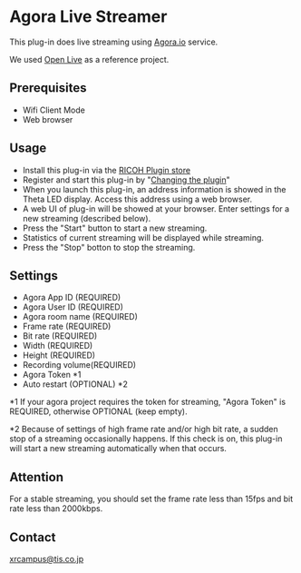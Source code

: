 # Agora Live Streamer

This plug-in does live streaming using [Agora.io](https://www.agora.io/en/) service.

We used [Open Live](https://github.com/AgoraIO/Basic-Video-Broadcasting/tree/master/OpenLive-Android) as a reference project.

## Prerequisites

- Wifi Client Mode
- Web browser
  
## Usage

- Install this plug-in via the [RICOH Plugin store](https://support.theta360.com/uk/manual/v/content/plugin/plugin_00.html) 
- Register and start this plug-in by "[Changing the plugin](https://support.theta360.com/en/manual/z1/content/plugin/plugin_02.html)"
- When you launch this plug-in, an address information is showed in the Theta LED display. Access this address using a web browser.  
- A web UI of plug-in will be showed at your browser. Enter settings for a new streaming (described below).
- Press the "Start" button to start a new streaming.
- Statistics of current streaming will be displayed while streaming.
- Press the "Stop" botton to stop the streaming. 

## Settings

- Agora App ID (REQUIRED)
- Agora User ID (REQUIRED)
- Agora room name (REQUIRED)
- Frame rate (REQUIRED)
- Bit rate (REQUIRED)
- Width (REQUIRED)
- Height (REQUIRED)
- Recording volume(REQUIRED)
- Agora Token *1
- Auto restart (OPTIONAL) *2

*1
If your agora project requires the token for streaming, "Agora Token" is REQUIRED, otherwise OPTIONAL (keep empty).

*2
Because of settings of high frame rate and/or high bit rate, a sudden stop of a streaming occasionally happens. If this check is on, this plug-in will start a new streaming automatically when that occurs.


## Attention

For a stable streaming, you should set the frame rate less than 15fps and bit rate less than 2000kbps.


## Contact

xrcampus@tis.co.jp
